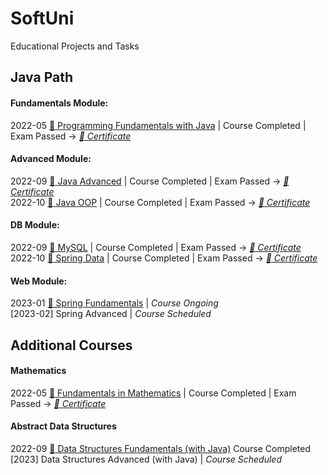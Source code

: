 # SoftUni  
Educational Projects and Tasks

## Java Path
#### Fundamentals Module:
2022-05  [:file_folder: Programming Fundamentals with Java](https://github.com/thrako/java_fundamentals) | Course Completed | Exam Passed -> *[:page_facing_up: Certificate](https://softuni.bg/certificates/details/138532/d1da1fa5)*  


#### Advanced Module:
2022-09 [:file_folder: Java Advanced](https://github.com/thrako/java_advanced) | Course Completed | Exam Passed -> *[:page_facing_up: Certificate](https://softuni.bg/certificates/details/145720/a3d71ee7)*  
2022-10 [:file_folder: Java OOP](https://github.com/thrako/java_oop) | Course Completed | Exam Passed -> *[:page_facing_up: Certificate]()*

#### DB Module:
2022-09 [:file_folder: MySQL](https://github.com/thrako/MySQL) | Course Completed | Exam Passed -> *[:page_facing_up: Certificate]()*  
2022-10 [:file_folder: Spring Data]() | Course Completed | Exam Passed -> *[:page_facing_up: Certificate]()*  

#### Web Module:
2023-01 [:file_folder: Spring Fundamentals]() | *Course Ongoing*  
[2023-02] Spring Advanced | *Course Scheduled*  

## Additional Courses

#### Mathematics
2022-05 [:file_folder:  Fundamentals in Mathematics]() | Course Completed | Exam Passed ->  *[:page_facing_up: Certificate](https://softuni.bg/certificates/details/135837/047fb805)*  

#### Abstract Data Structures
2022-09 [:file_folder: Data Structures Fundamentals (with Java)]() Course Completed  
[2023] Data Structures Advanced (with Java) | *Course Scheduled* 